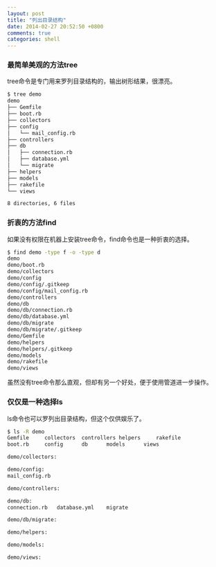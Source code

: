 ```yaml
---
layout: post
title: "列出目录结构"
date: 2014-02-27 20:52:50 +0800
comments: true
categories: shell
---
```


### 最简单美观的方法tree

tree命令是专门用来罗列目录结构的，输出树形结果，很漂亮。

```bash
$ tree demo
demo
├── Gemfile
├── boot.rb
├── collectors
├── config
│   └── mail_config.rb
├── controllers
├── db
│   ├── connection.rb
│   ├── database.yml
│   └── migrate
├── helpers
├── models
├── rakefile
└── views

8 directories, 6 files
```
<!--more-->

### 折衷的方法find

如果没有权限在机器上安装tree命令，find命令也是一种折衷的选择。

```bash
$ find demo -type f -o -type d
demo
demo/boot.rb
demo/collectors
demo/config
demo/config/.gitkeep
demo/config/mail_config.rb
demo/controllers
demo/db
demo/db/connection.rb
demo/db/database.yml
demo/db/migrate
demo/db/migrate/.gitkeep
demo/Gemfile
demo/helpers
demo/helpers/.gitkeep
demo/models
demo/rakefile
demo/views
```

虽然没有tree命令那么直观，但却有另一个好处，便于使用管道进一步操作。

### 仅仅是一种选择ls

ls命令也可以罗列出目录结构，但这个仅供娱乐了。

```bash
$ ls -R demo
Gemfile		collectors	controllers	helpers		rakefile
boot.rb		config		db		models		views

demo/collectors:

demo/config:
mail_config.rb

demo/controllers:

demo/db:
connection.rb	database.yml	migrate

demo/db/migrate:

demo/helpers:

demo/models:

demo/views:
```

